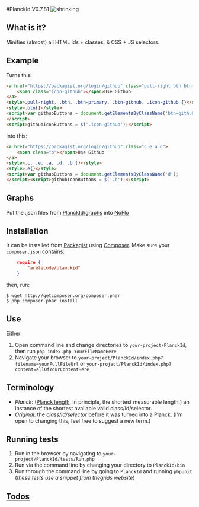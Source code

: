 #PlanckId V0.7.81
![shrinking](http://jonlieffmd.com/wp-content/uploads/2012/01/512px-Scale_one_to_thousand_volume.svg_3.png)

## What is it?
Minifies (almost) all HTML ids + classes, & CSS + JS selectors.

## Example
Turns this:
```html
<a href="https://packagist.org/login/github" class="pull-right btn btn-primary btn-github">
    <span class="icon-github"></span>Use Github
</a>
<style>.pull-right, .btn, .btn-primary, .btn-github, .icon-github {}</style>
<style>.btn{}</style>
<script>var githubButtons = document.getElementsByClassName('btn-github');
</script>
<script>githubIconButtons = $('.icon-github');</script>
```
Into this: 
```html
<a href="https://packagist.org/login/github" class="c e a d">
    <span class="b"></span>Use Github
</a> 
<style>.c, .e, .a, .d, .b {}</style>
<style>.e{}</style> 
<script>var githubButtons = document.getElementsByClassName('d');
</script><script>githubIconButtons = $('.b');</script>
```

## Graphs
Put the .json files from [PlanckId/graphs](http://github.com/aretecode/PlanckId/graphs/) into [NoFlo](http://noflojs.org)

## Installation
It can be installed from [Packagist](https://packagist.org/PlanckId) using [Composer](https://getcomposer.org/). Make sure your `composer.json` contains:
```json
    require {
        "aretecode/planckid"
    }
```

then, run: 
```
$ wget http://getcomposer.org/composer.phar
$ php composer.phar install
```

## Use
Either
1) Open command line and change directories to `your-project/PlanckId`, then run `php index.php YourFileNameHere`
2) Navigate your browser to `your-project/PlanckId/index.php?filename=yourFullFileUrl` or `your-project/PlanckId/index.php?content=allOfYourContentHere`

## Terminology
* _Planck_: ([Planck length](https://en.wikipedia.org/wiki/Planck_length), in principle, the shortest measurable length.) an instance of the shortest available valid class/id/selector. 
* _Original_: the _class/id/selector_ before it was turned into a Planck. (I'm open to changing this, feel free to suggest a new term.)

## Running tests
1) Run in the browser by navigating to `your-project/PlanckId/tests/Run.php`
2) Run via the command line by changing your directory to  `PlanckId/bin`
3) Run through the command line by going to `PlanckId` and running `phpunit`
(_these tests use a snippet from thegrids website_)

## [Todos](https://github.com/aretecode/PlanckId/TODO.md)